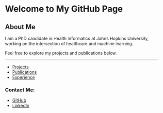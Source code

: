 # Welcome to My GitHub Page

## About Me
I am a PhD candidate in Health Informatics at Johns Hopkins University, working on the intersection of healthcare and machine learning. 

Feel free to explore my projects and publications below.

---
- [Projects](/projects.md)
- [Publications](/publications.md)
- [Experience](/experience.md)

### Contact Me:
- [GitHub](https://github.com/graced03)
- [LinkedIn](https://linkedin.com/in/yourprofile)